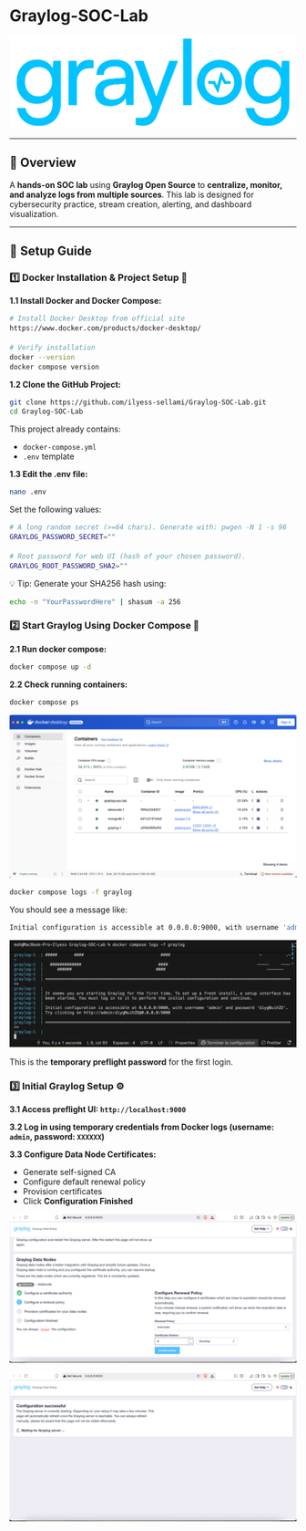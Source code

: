 # Graylog-SOC-Lab

![Graylog Image](/images/graylog.png)

---

## 📌 Overview

A **hands-on SOC lab** using **Graylog Open Source** to **centralize, monitor, and analyze logs from multiple sources**. This lab is designed for cybersecurity practice, stream creation, alerting, and dashboard visualization.

---

## 📖 Setup Guide

### 1️⃣ Docker Installation & Project Setup 🐳

**1.1 Install Docker and Docker Compose:**

```bash
# Install Docker Desktop from official site
https://www.docker.com/products/docker-desktop/

# Verify installation
docker --version
docker compose version
```

**1.2 Clone the GitHub Project:**

```bash
git clone https://github.com/ilyess-sellami/Graylog-SOC-Lab.git
cd Graylog-SOC-Lab
```

This project already contains:
- `docker-compose.yml`
- `.env` template

**1.3 Edit the .env file:**

```bash
nano .env
```

Set the following values:

```bash
# A long random secret (>=64 chars). Generate with: pwgen -N 1 -s 96
GRAYLOG_PASSWORD_SECRET=""

# Root password for web UI (hash of your chosen password).
GRAYLOG_ROOT_PASSWORD_SHA2=""
```

💡 Tip: Generate your SHA256 hash using:

```bash
echo -n "YourPasswordHere" | shasum -a 256
```

### 2️⃣ Start Graylog Using Docker Compose 🐋

**2.1 Run docker compose:**

```bash
docker compose up -d
```

**2.2 Check running containers:**

```bash
docker compose ps
```

![Graylog Docker Components](/images/graylog_docker_components.png)

```bash
docker compose logs -f graylog
```

You should see a message like:

```bash
Initial configuration is accessible at 0.0.0.0:9000, with username 'admin' and password 'XXXXXX'
```

![Graylog Docker First Time Runed](/images/graylog_first_time.png)

This is the **temporary preflight password** for the first login.

### 3️⃣ Initial Graylog Setup ⚙️

**3.1 Access preflight UI: `http://localhost:9000`**

**3.2 Log in using temporary credentials from Docker logs (username: `admin`, password: `XXXXXX`)**

**3.3 Configure Data Node Certificates:**

- Generate self-signed CA
- Configure default renewal policy
- Provision certificates
- Click **Configuration Finished**

![Graylog Initial Setup](/images/graylog_initial_setup.png)

![Graylog Configuration Successful](/images/graylog_conf_successful.png)

